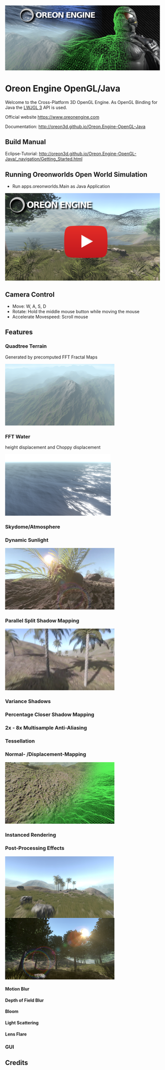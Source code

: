 ![Banner](docs/_images/Banner.png)
# Oreon Engine OpenGL/Java
Welcome to the Cross-Platform 3D OpenGL Engine.
As OpenGL Binding for Java the [LWJGL 3](https://www.lwjgl.org/) API is used.

Official website https://www.oreonengine.com

Documentation: http://oreon3d.github.io/Oreon.Engine-OpenGL-Java

## Build Manual
Eclipse-Tutorial: http://oreon3d.github.io/Oreon.Engine-OpenGL-Java/_navigation/Getting_Started.html  


## Running Oreonworlds Open World Simulation
* Run apps.oreonworlds.Main as Java Application

[![IMAGE ALT TEXT HERE](docs/_images/thumbnail4.png)](https://www.youtube.com/watch?v=eC8dZm4fkUE)

## Camera Control
* Move: W, A, S, D
* Rotate: Hold the middle mouse button while moving the mouse
* Accelerate Movespeed: Scroll mouse

## Features
### Quadtree Terrain
Generated by precomputed FFT Fractal Maps 

<img src="docs/_images/Terrain.png" height="200px">
 

### FFT Water
height displacement and Choppy displacement

<img src="docs/_images/Water.png" height="200px">

### Skydome/Atmosphere
### Dynamic Sunlight
<img src="docs/_images/sun.png" height="200px">

### Parallel Split Shadow Mapping
<img src="docs/_images/Shadows.png" height="200px">

### Variance Shadows
### Percentage Closer Shadow Mapping
### 2x - 8x Multisample Anti-Aliasing
### Tessellation
### Normal- /Displacement-Mapping
<img src="docs/_images/Normalmapping.png" height="200px">

### Instanced Rendering
### Post-Processing Effects
<img src="docs/_images/Blur.png" height="200px" align="left">
<img src="docs/_images/LightScattering_LensFlare.png" height="200px">

#### Motion Blur
#### Depth of Field Blur
#### Bloom
#### Light Scattering
#### Lens Flare

### GUI
## Credits